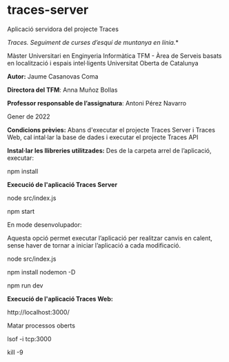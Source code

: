 # traces-server
Aplicació servidora del projecte Traces

*Traces. Seguiment de curses d’esquí de muntanya en línia.**

Màster Universitari en Enginyeria Informàtica
TFM - Àrea  de Serveis basats en localització i espais intel·ligents
Universitat Oberta de Catalunya

**Autor:** Jaume Casanovas Coma

**Directora del TFM**: Anna Muñoz Bollas

**Professor responsable de l’assignatura**: Antoni Pérez Navarro


Gener de 2022


**Condicions prèvies:**
Abans d'executar el projecte Traces Server i Traces Web, cal intal·lar la base de dades i executar el projecte Traces API

**Instal·lar les llibreries utilitzades:**
Des de la carpeta arrel de l’aplicació, executar:

npm install


**Execució de l'aplicació Traces Server**

node src/index.js

npm start


En mode desenvolupador:


Aquesta opció permet executar l’aplicació per realitzar canvis en calent, sense haver de tornar a iniciar l’aplicació a cada modificació.

node src/index.js

npm install nodemon -D

npm run dev



**Execució de l'aplicació Traces Web:**

http://localhost:3000/


Matar processos oberts

lsof -i tcp:3000

kill -9 <PID>
  
